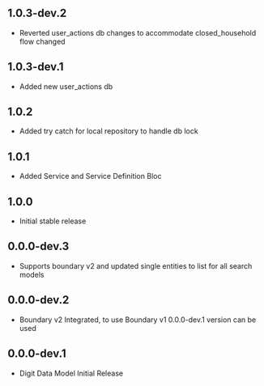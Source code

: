 ## 1.0.3-dev.2
* Reverted user_actions db changes to accommodate closed_household flow changed

## 1.0.3-dev.1

* Added new user_actions db

## 1.0.2

* Added try catch for local repository to handle db lock

## 1.0.1

* Added Service and Service Definition Bloc

## 1.0.0

* Initial stable release

## 0.0.0-dev.3

* Supports boundary v2 and updated single entities to list for all search models

## 0.0.0-dev.2

* Boundary v2 Integrated, to use Boundary v1  0.0.0-dev.1 version can be used

## 0.0.0-dev.1

* Digit Data Model Initial Release